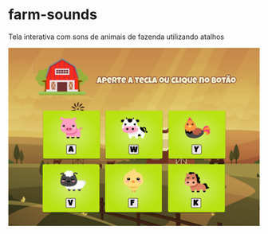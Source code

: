 # farm-sounds
Tela interativa com sons de animais de fazenda utilizando atalhos

![projeto](https://github.com/marina-santana/farm-sounds/blob/master/image/foto.png "Projeto")
